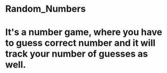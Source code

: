 # Random_Numbers
# It's a number game, where you have to guess correct number and it will track your number of guesses as well.
